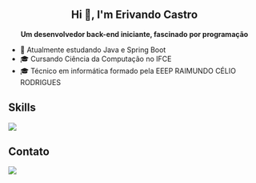 <div align="center">

## Hi 👋, I'm Erivando Castro

**Um desenvolvedor back-end iniciante, fascinado por programação**

</div>

- 🌱 Atualmente estudando Java e Spring Boot  
- 🎓 Cursando Ciência da Computação no IFCE  
- 🎓 Técnico em informática formado pela EEEP RAIMUNDO CÉLIO RODRIGUES
  

## Skills
<a href="https://skillicons.dev">
    <img src="https://skillicons.dev/icons?i=java,spring,js,html,css,py,c,mysql" />
</a>

## Contato
<a href="mailto:erivandocb@gmail.com">
    <img src="https://skillicons.dev/icons?i=gmail" />
</a>



